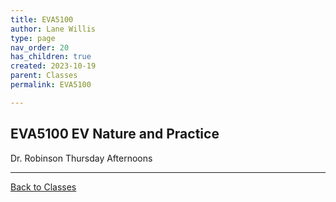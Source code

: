 ```yaml
---
title: EVA5100
author: Lane Willis
type: page
nav_order: 20
has_children: true
created: 2023-10-19
parent: Classes
permalink: EVA5100

---
```


## EVA5100 EV Nature and Practice

Dr. Robinson
Thursday Afternoons

---

[Back to Classes](/classes/classes.html)


